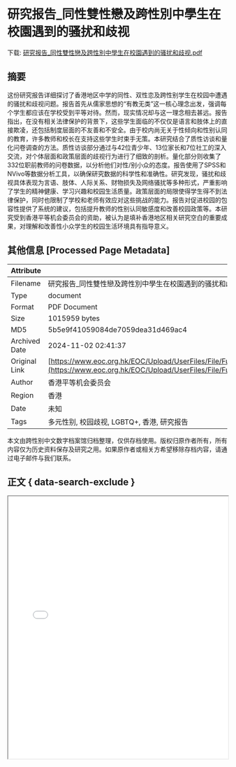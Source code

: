 # 研究报告_同性雙性戀及跨性別中學生在校園遇到的骚扰和歧视

<!-- tcd_download_link -->
下载: [研究报告_同性雙性戀及跨性別中學生在校園遇到的骚扰和歧视.pdf](研究报告_同性雙性戀及跨性別中學生在校園遇到的骚扰和歧视.pdf)
<!-- tcd_download_link_end -->

## 摘要

<!-- tcd_abstract -->
这份研究报告详细探讨了香港地区中学的同性、双性恋及跨性别学生在校园中遭遇的骚扰和歧视问题。报告首先从儒家思想的“有教无类”这一核心理念出发，强调每个学生都应该在学校受到平等对待。然而，现实情况却与这一理念相去甚远。报告指出，在没有相关法律保护的背景下，这些学生面临的不仅仅是语言和肢体上的直接欺凌，还包括制度层面的不友善和不安全。由于校内尚无关于性倾向和性别认同的教育，许多教师和校长在支持这些学生时束手无策。本研究结合了质性访谈和量化问卷调查的方法。质性访谈部分通过与42位青少年、13位家长和7位社工的深入交流，对个体层面和政策层面的歧视行为进行了细致的剖析。量化部分则收集了332位职前教师的问卷数据，以分析他们对性/别小众的态度。报告使用了SPSS和NVivo等数据分析工具，以确保研究数据的科学性和准确性。研究发现，骚扰和歧视具体表现为言语、肢体、人际关系、财物损失及网络骚扰等多种形式，严重影响了学生的精神健康、学习兴趣和校园生活质量。政策层面的局限使得学生得不到法律保护，同时也限制了学校和老师有效应对这些挑战的能力。报告对促进校园的包容性提供了系统的建议，包括提升教师的性别认同敏感度和改善校园政策等。本研究受到香港平等机会委员会的资助，被认为是填补香港地区相关研究空白的重要成果，对理解和改善性小众学生的校园生活环境具有指导意义。

<!-- tcd_abstract_end -->

## 其他信息 [Processed Page Metadata]

| Attribute       | Value                                  |
|-----------------|----------------------------------------|
| Filename        | 研究报告_同性雙性戀及跨性別中學生在校園遇到的骚扰和歧视.pdf                             |
| Type            | document                                 |
| Format          | PDF Document                               |
| Size            | 1015959 bytes                           |
| MD5             | 5b5e9f41059084de7059dea31d469ac4                                  |
| Archived Date   | 2024-11-02 02:41:37                             |
| Original Link   | [https://www.eoc.org.hk/EOC/Upload/UserFiles/File/Funding%20Programme/policy/1314/20150526/HKIEd_Research%20Report_C.pdf](https://www.eoc.org.hk/EOC/Upload/UserFiles/File/Funding%20Programme/policy/1314/20150526/HKIEd_Research%20Report_C.pdf)                         |
| Author          | 香港平等机会委员会                               |
| Region          | 香港                               |
| Date            | 未知                                 |
| Tags            | 多元性别, 校园歧视, LGBTQ+, 香港, 研究报告                                 |

本文由跨性别中文数字档案馆归档整理，仅供存档使用。版权归原作者所有，所有内容仅为历史资料保存及研究之用。如果原作者或相关方希望移除存档内容，请通过电子邮件与我们联系。

## 正文 { data-search-exclude }

<!-- tcd_main_text -->
<iframe src="../研究报告_同性雙性戀及跨性別中學生在校園遇到的骚扰和歧视.pdf" width="100%" height="600px">
    <p>无法显示PDF，请下载查看。</p>
</iframe>
<!-- tcd_main_text_end -->


